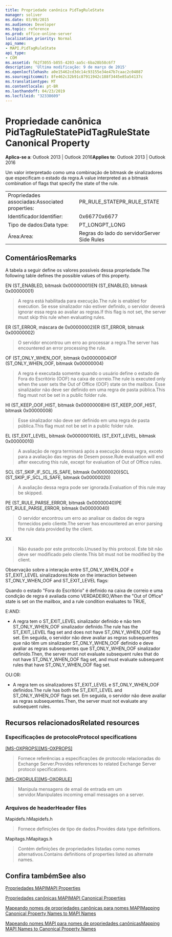 ```yaml
---
title: Propriedade canônica PidTagRuleState
manager: soliver
ms.date: 03/09/2015
ms.audience: Developer
ms.topic: reference
ms.prod: office-online-server
localization_priority: Normal
api_name:
- MAPI.PidTagRuleState
api_type:
- COM
ms.assetid: f62f3055-b855-4203-aa5c-6ba28b58c6f7
description: 'Última modificação: 9 de março de 2015'
ms.openlocfilehash: a0e15462cd3dc14c93155e34e47b7caac2c04087
ms.sourcegitcommit: 8fe462c32b91c87911942c188f3445e85a54137c
ms.translationtype: MT
ms.contentlocale: pt-BR
ms.lasthandoff: 04/23/2019
ms.locfileid: "32338609"
---
```

# <a name="pidtagrulestate-canonical-property"></a><span data-ttu-id="07ec6-103">Propriedade canônica PidTagRuleState</span><span class="sxs-lookup"><span data-stu-id="07ec6-103">PidTagRuleState Canonical Property</span></span>

  
  
<span data-ttu-id="07ec6-104">**Aplica-se a**: Outlook 2013 | Outlook 2016</span><span class="sxs-lookup"><span data-stu-id="07ec6-104">**Applies to**: Outlook 2013 | Outlook 2016</span></span> 
  
<span data-ttu-id="07ec6-105">Um valor interpretado como uma combinação de bitmask de sinalizadores que especificam o estado da regra.</span><span class="sxs-lookup"><span data-stu-id="07ec6-105">A value interpreted as a bitmask combination of flags that specify the state of the rule.</span></span>
  
|||
|:-----|:-----|
|<span data-ttu-id="07ec6-106">Propriedades associadas:</span><span class="sxs-lookup"><span data-stu-id="07ec6-106">Associated properties:</span></span>  <br/> |<span data-ttu-id="07ec6-107">PR_RULE_STATE</span><span class="sxs-lookup"><span data-stu-id="07ec6-107">PR_RULE_STATE</span></span>  <br/> |
|<span data-ttu-id="07ec6-108">Identificador:</span><span class="sxs-lookup"><span data-stu-id="07ec6-108">Identifier:</span></span>  <br/> |<span data-ttu-id="07ec6-109">0x6677</span><span class="sxs-lookup"><span data-stu-id="07ec6-109">0x6677</span></span>  <br/> |
|<span data-ttu-id="07ec6-110">Tipo de dados:</span><span class="sxs-lookup"><span data-stu-id="07ec6-110">Data type:</span></span>  <br/> |<span data-ttu-id="07ec6-111">PT_LONG</span><span class="sxs-lookup"><span data-stu-id="07ec6-111">PT_LONG</span></span>  <br/> |
|<span data-ttu-id="07ec6-112">Área:</span><span class="sxs-lookup"><span data-stu-id="07ec6-112">Area:</span></span>  <br/> |<span data-ttu-id="07ec6-113">Regras do lado do servidor</span><span class="sxs-lookup"><span data-stu-id="07ec6-113">Server Side Rules</span></span>  <br/> |
   
## <a name="remarks"></a><span data-ttu-id="07ec6-114">Comentários</span><span class="sxs-lookup"><span data-stu-id="07ec6-114">Remarks</span></span>

<span data-ttu-id="07ec6-115">A tabela a seguir define os valores possíveis dessa propriedade.</span><span class="sxs-lookup"><span data-stu-id="07ec6-115">The following table defines the possible values of this property.</span></span>
  
<span data-ttu-id="07ec6-116">EN (ST_ENABLED, bitmask 0x00000001)</span><span class="sxs-lookup"><span data-stu-id="07ec6-116">EN (ST_ENABLED, bitmask 0x00000001)</span></span>
  
> <span data-ttu-id="07ec6-117">A regra está habilitada para execução.</span><span class="sxs-lookup"><span data-stu-id="07ec6-117">The rule is enabled for execution.</span></span> <span data-ttu-id="07ec6-118">Se esse sinalizador não estiver definido, o servidor deverá ignorar essa regra ao avaliar as regras.</span><span class="sxs-lookup"><span data-stu-id="07ec6-118">If this flag is not set, the server must skip this rule when evaluating rules.</span></span>
    
<span data-ttu-id="07ec6-119">ER (ST_ERROR, máscara de 0x00000002)</span><span class="sxs-lookup"><span data-stu-id="07ec6-119">ER (ST_ERROR, bitmask 0x00000002)</span></span>
  
> <span data-ttu-id="07ec6-120">O servidor encontrou um erro ao processar a regra.</span><span class="sxs-lookup"><span data-stu-id="07ec6-120">The server has encountered an error processing the rule.</span></span>
    
<span data-ttu-id="07ec6-121">OF (ST_ONLY_WHEN_OOF, bitmask 0x00000004)</span><span class="sxs-lookup"><span data-stu-id="07ec6-121">OF (ST_ONLY_WHEN_OOF, bitmask 0x00000004)</span></span>
  
> <span data-ttu-id="07ec6-122">A regra é executada somente quando o usuário define o estado de Fora do Escritório (OOF) na caixa de correio.</span><span class="sxs-lookup"><span data-stu-id="07ec6-122">The rule is executed only when the user sets the Out of Office (OOF) state on the mailbox.</span></span> <span data-ttu-id="07ec6-123">Esse sinalizador não deve ser definido em uma regra de pasta pública.</span><span class="sxs-lookup"><span data-stu-id="07ec6-123">This flag must not be set in a public folder rule.</span></span>
    
<span data-ttu-id="07ec6-124">HI (ST_KEEP_OOF_HIST, bitmask 0x00000008)</span><span class="sxs-lookup"><span data-stu-id="07ec6-124">HI (ST_KEEP_OOF_HIST, bitmask 0x00000008)</span></span>
  
> <span data-ttu-id="07ec6-125">Esse sinalizador não deve ser definido em uma regra de pasta pública.</span><span class="sxs-lookup"><span data-stu-id="07ec6-125">This flag must not be set in a public folder rule.</span></span>
    
<span data-ttu-id="07ec6-126">EL (ST_EXIT_LEVEL, bitmask 0x00000010)</span><span class="sxs-lookup"><span data-stu-id="07ec6-126">EL (ST_EXIT_LEVEL, bitmask 0x00000010)</span></span>
  
> <span data-ttu-id="07ec6-127">A avaliação de regra terminará após a execução dessa regra, exceto para a avaliação das regras de Desem posse.</span><span class="sxs-lookup"><span data-stu-id="07ec6-127">Rule evaluation will end after executing this rule, except for evaluation of Out of Office rules.</span></span>
    
<span data-ttu-id="07ec6-128">SCL (ST_SKIP_IF_SCL_IS_SAFE, bitmask 0x00000020)</span><span class="sxs-lookup"><span data-stu-id="07ec6-128">SCL (ST_SKIP_IF_SCL_IS_SAFE, bitmask 0x00000020)</span></span>
  
> <span data-ttu-id="07ec6-129">A avaliação dessa regra pode ser ignorada.</span><span class="sxs-lookup"><span data-stu-id="07ec6-129">Evaluation of this rule may be skipped.</span></span>
    
<span data-ttu-id="07ec6-130">PE (ST_RULE_PARSE_ERROR, bitmask 0x00000040)</span><span class="sxs-lookup"><span data-stu-id="07ec6-130">PE (ST_RULE_PARSE_ERROR, bitmask 0x00000040)</span></span>
  
> <span data-ttu-id="07ec6-131">O servidor encontrou um erro ao analisar os dados de regra fornecidos pelo cliente.</span><span class="sxs-lookup"><span data-stu-id="07ec6-131">The server has encountered an error parsing the rule data provided by the client.</span></span>
    
<span data-ttu-id="07ec6-132">X</span><span class="sxs-lookup"><span data-stu-id="07ec6-132">X</span></span>
  
> <span data-ttu-id="07ec6-133">Não éusado por este protocolo.</span><span class="sxs-lookup"><span data-stu-id="07ec6-133">Unused by this protocol.</span></span> <span data-ttu-id="07ec6-134">Este bit não deve ser modificado pelo cliente.</span><span class="sxs-lookup"><span data-stu-id="07ec6-134">This bit must not be modified by the client.</span></span>
    
<span data-ttu-id="07ec6-135">Observação sobre a interação entre ST_ONLY_WHEN_OOF e ST_EXIT_LEVEL sinalizadores:</span><span class="sxs-lookup"><span data-stu-id="07ec6-135">Note on the interaction between ST_ONLY_WHEN_OOF and ST_EXIT_LEVEL flags:</span></span> 
  
<span data-ttu-id="07ec6-136">Quando o estado "Fora do Escritório" é definido na caixa de correio e uma condição de regra é avaliada como VERDADEIRO,</span><span class="sxs-lookup"><span data-stu-id="07ec6-136">When the "Out of Office" state is set on the mailbox, and a rule condition evaluates to TRUE,</span></span> 
  
<span data-ttu-id="07ec6-137">E:</span><span class="sxs-lookup"><span data-stu-id="07ec6-137">AND:</span></span>
  
- <span data-ttu-id="07ec6-138">A regra tem o ST_EXIT_LEVEL sinalizador definido e não tem ST_ONLY_WHEN_OOF sinalizador definido.</span><span class="sxs-lookup"><span data-stu-id="07ec6-138">The rule has the ST_EXIT_LEVEL flag set and does not have ST_ONLY_WHEN_OOF flag set.</span></span> <span data-ttu-id="07ec6-139">Em seguida, o servidor não deve avaliar as regras subsequentes que não têm um sinalizador ST_ONLY_WHEN_OOF definido e deve avaliar as regras subsequentes que ST_ONLY_WHEN_OOF sinalizador definido.</span><span class="sxs-lookup"><span data-stu-id="07ec6-139">Then, the server must not evaluate subsequent rules that do not have ST_ONLY_WHEN_OOF flag set, and must evaluate subsequent rules that have ST_ONLY_WHEN_OOF flag set.</span></span>
    
<span data-ttu-id="07ec6-140">OU:</span><span class="sxs-lookup"><span data-stu-id="07ec6-140">OR:</span></span>
  
- <span data-ttu-id="07ec6-141">A regra tem os sinalizadores ST_EXIT_LEVEL e ST_ONLY_WHEN_OOF definidos.</span><span class="sxs-lookup"><span data-stu-id="07ec6-141">The rule has both the ST_EXIT_LEVEL and ST_ONLY_WHEN_OOF flags set.</span></span> <span data-ttu-id="07ec6-142">Em seguida, o servidor não deve avaliar as regras subsequentes.</span><span class="sxs-lookup"><span data-stu-id="07ec6-142">Then, the server must not evaluate any subsequent rules.</span></span>
    
## <a name="related-resources"></a><span data-ttu-id="07ec6-143">Recursos relacionados</span><span class="sxs-lookup"><span data-stu-id="07ec6-143">Related resources</span></span>

### <a name="protocol-specifications"></a><span data-ttu-id="07ec6-144">Especificações de protocolo</span><span class="sxs-lookup"><span data-stu-id="07ec6-144">Protocol specifications</span></span>

<span data-ttu-id="07ec6-145">[[MS-OXPROPS]](https://msdn.microsoft.com/library/f6ab1613-aefe-447d-a49c-18217230b148%28Office.15%29.aspx)</span><span class="sxs-lookup"><span data-stu-id="07ec6-145">[[MS-OXPROPS]](https://msdn.microsoft.com/library/f6ab1613-aefe-447d-a49c-18217230b148%28Office.15%29.aspx)</span></span>
  
> <span data-ttu-id="07ec6-146">Fornece referências a especificações de protocolo relacionadas do Exchange Server.</span><span class="sxs-lookup"><span data-stu-id="07ec6-146">Provides references to related Exchange Server protocol specifications.</span></span>
    
<span data-ttu-id="07ec6-147">[[MS-OXORULE]](https://msdn.microsoft.com/library/70ac9436-501e-43e2-9163-20d2b546b886%28Office.15%29.aspx)</span><span class="sxs-lookup"><span data-stu-id="07ec6-147">[[MS-OXORULE]](https://msdn.microsoft.com/library/70ac9436-501e-43e2-9163-20d2b546b886%28Office.15%29.aspx)</span></span>
  
> <span data-ttu-id="07ec6-148">Manipula mensagens de email de entrada em um servidor.</span><span class="sxs-lookup"><span data-stu-id="07ec6-148">Manipulates incoming email messages on a server.</span></span>
    
### <a name="header-files"></a><span data-ttu-id="07ec6-149">Arquivos de header</span><span class="sxs-lookup"><span data-stu-id="07ec6-149">Header files</span></span>

<span data-ttu-id="07ec6-150">Mapidefs.h</span><span class="sxs-lookup"><span data-stu-id="07ec6-150">Mapidefs.h</span></span>
  
> <span data-ttu-id="07ec6-151">Fornece definições de tipo de dados.</span><span class="sxs-lookup"><span data-stu-id="07ec6-151">Provides data type definitions.</span></span>
    
<span data-ttu-id="07ec6-152">Mapitags.h</span><span class="sxs-lookup"><span data-stu-id="07ec6-152">Mapitags.h</span></span>
  
> <span data-ttu-id="07ec6-153">Contém definições de propriedades listadas como nomes alternativos.</span><span class="sxs-lookup"><span data-stu-id="07ec6-153">Contains definitions of properties listed as alternate names.</span></span>
    
## <a name="see-also"></a><span data-ttu-id="07ec6-154">Confira também</span><span class="sxs-lookup"><span data-stu-id="07ec6-154">See also</span></span>



[<span data-ttu-id="07ec6-155">Propriedades MAPI</span><span class="sxs-lookup"><span data-stu-id="07ec6-155">MAPI Properties</span></span>](mapi-properties.md)
  
[<span data-ttu-id="07ec6-156">Propriedades canônicas MAPI</span><span class="sxs-lookup"><span data-stu-id="07ec6-156">MAPI Canonical Properties</span></span>](mapi-canonical-properties.md)
  
[<span data-ttu-id="07ec6-157">Mapeando nomes de propriedades canônicas para nomes MAPI</span><span class="sxs-lookup"><span data-stu-id="07ec6-157">Mapping Canonical Property Names to MAPI Names</span></span>](mapping-canonical-property-names-to-mapi-names.md)
  
[<span data-ttu-id="07ec6-158">Mapeando nomes MAPI para nomes de propriedades canônicas</span><span class="sxs-lookup"><span data-stu-id="07ec6-158">Mapping MAPI Names to Canonical Property Names</span></span>](mapping-mapi-names-to-canonical-property-names.md)

